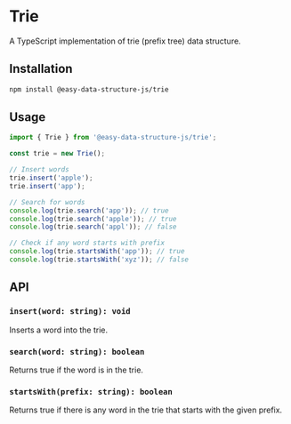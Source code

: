# Trie

A TypeScript implementation of trie (prefix tree) data structure.

## Installation

```bash
npm install @easy-data-structure-js/trie
```

## Usage

```typescript
import { Trie } from '@easy-data-structure-js/trie';

const trie = new Trie();

// Insert words
trie.insert('apple');
trie.insert('app');

// Search for words
console.log(trie.search('app')); // true
console.log(trie.search('apple')); // true
console.log(trie.search('appl')); // false

// Check if any word starts with prefix
console.log(trie.startsWith('app')); // true
console.log(trie.startsWith('xyz')); // false
```

## API

### `insert(word: string): void`
Inserts a word into the trie.

### `search(word: string): boolean`
Returns true if the word is in the trie.

### `startsWith(prefix: string): boolean`
Returns true if there is any word in the trie that starts with the given prefix.